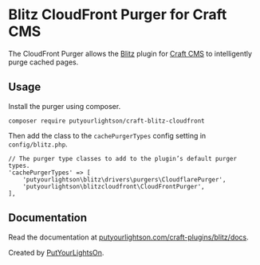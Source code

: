 # Blitz CloudFront Purger for Craft CMS

The CloudFront Purger allows the [Blitz](https://putyourlightson.com/craft-plugins/blitz) plugin for [Craft CMS](https://craftcms.com/) to intelligently purge cached pages.

## Usage

Install the purger using composer.

```
composer require putyourlightson/craft-blitz-cloudfront
```

Then add the class to the `cachePurgerTypes` config setting in `config/blitz.php`.

```
// The purger type classes to add to the plugin’s default purger types.
'cachePurgerTypes' => [
    'putyourlightson\blitz\drivers\purgers\CloudflarePurger',
    'putyourlightson\blitzcloudfront\CloudFrontPurger',
],
```

## Documentation

Read the documentation at [putyourlightson.com/craft-plugins/blitz/docs](https://putyourlightson.com/craft-plugins/blitz/docs#/?id=custom-reverse-proxy-purgers).

Created by [PutYourLightsOn](https://putyourlightson.com/).

